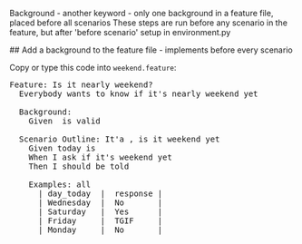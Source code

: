 
Background - another keyword - only one background in a feature file, placed before all scenarios 
These steps are run before any scenario in the feature, but after 'before scenario' setup in environment.py	

## Add a background to the feature file - implements before every scenario

Copy or type this code into `weekend.feature`:

<pre class="file" data-filename="weekend.feature" data-target="replace">
Feature: Is it nearly weekend?
  Everybody wants to know if it's nearly weekend yet

  Background: 
    Given <day_today> is valid

  Scenario Outline: It'a <day_today>, is it weekend yet
    Given today is <day_today>
    When I ask if it's weekend yet
    Then I should be told <response>

    Examples: all
      | day_today  |  response |
      | Wednesday  |  No       |
      | Saturday   |  Yes      |
      | Friday     |  TGIF     |
      | Monday     |  No       |

</pre>

